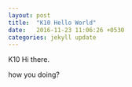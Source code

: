 ```yaml
---
layout: post
title:  "K10 Hello World"
date:   2016-11-23 11:06:26 +0530
categories: jekyll update
---
```

K10 Hi there. 

how you doing?

